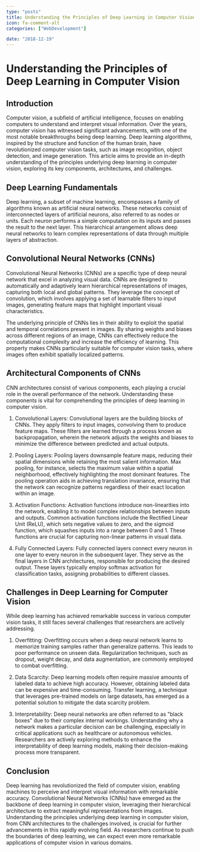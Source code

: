 ```yaml
---
type: "posts"
title: Understanding the Principles of Deep Learning in Computer Vision
icon: fa-comment-alt
categories: ["WebDevelopment"]

date: "2018-12-19"
---
```




# Understanding the Principles of Deep Learning in Computer Vision

## Introduction

Computer vision, a subfield of artificial intelligence, focuses on enabling computers to understand and interpret visual information. Over the years, computer vision has witnessed significant advancements, with one of the most notable breakthroughs being deep learning. Deep learning algorithms, inspired by the structure and function of the human brain, have revolutionized computer vision tasks, such as image recognition, object detection, and image generation. This article aims to provide an in-depth understanding of the principles underlying deep learning in computer vision, exploring its key components, architectures, and challenges.

## Deep Learning Fundamentals

Deep learning, a subset of machine learning, encompasses a family of algorithms known as artificial neural networks. These networks consist of interconnected layers of artificial neurons, also referred to as nodes or units. Each neuron performs a simple computation on its inputs and passes the result to the next layer. This hierarchical arrangement allows deep neural networks to learn complex representations of data through multiple layers of abstraction.

## Convolutional Neural Networks (CNNs)

Convolutional Neural Networks (CNNs) are a specific type of deep neural network that excel in analyzing visual data. CNNs are designed to automatically and adaptively learn hierarchical representations of images, capturing both local and global patterns. They leverage the concept of convolution, which involves applying a set of learnable filters to input images, generating feature maps that highlight important visual characteristics.

The underlying principle of CNNs lies in their ability to exploit the spatial and temporal correlations present in images. By sharing weights and biases across different regions of an image, CNNs can effectively reduce the computational complexity and increase the efficiency of learning. This property makes CNNs particularly suitable for computer vision tasks, where images often exhibit spatially localized patterns.

## Architectural Components of CNNs

CNN architectures consist of various components, each playing a crucial role in the overall performance of the network. Understanding these components is vital for comprehending the principles of deep learning in computer vision.

1. Convolutional Layers: Convolutional layers are the building blocks of CNNs. They apply filters to input images, convolving them to produce feature maps. These filters are learned through a process known as backpropagation, wherein the network adjusts the weights and biases to minimize the difference between predicted and actual outputs.

2. Pooling Layers: Pooling layers downsample feature maps, reducing their spatial dimensions while retaining the most salient information. Max pooling, for instance, selects the maximum value within a spatial neighborhood, effectively highlighting the most dominant features. The pooling operation aids in achieving translation invariance, ensuring that the network can recognize patterns regardless of their exact location within an image.

3. Activation Functions: Activation functions introduce non-linearities into the network, enabling it to model complex relationships between inputs and outputs. Common activation functions include the Rectified Linear Unit (ReLU), which sets negative values to zero, and the sigmoid function, which squashes inputs into a range between 0 and 1. These functions are crucial for capturing non-linear patterns in visual data.

4. Fully Connected Layers: Fully connected layers connect every neuron in one layer to every neuron in the subsequent layer. They serve as the final layers in CNN architectures, responsible for producing the desired output. These layers typically employ softmax activation for classification tasks, assigning probabilities to different classes.

## Challenges in Deep Learning for Computer Vision

While deep learning has achieved remarkable success in various computer vision tasks, it still faces several challenges that researchers are actively addressing.

1. Overfitting: Overfitting occurs when a deep neural network learns to memorize training samples rather than generalize patterns. This leads to poor performance on unseen data. Regularization techniques, such as dropout, weight decay, and data augmentation, are commonly employed to combat overfitting.

2. Data Scarcity: Deep learning models often require massive amounts of labeled data to achieve high accuracy. However, obtaining labeled data can be expensive and time-consuming. Transfer learning, a technique that leverages pre-trained models on large datasets, has emerged as a potential solution to mitigate the data scarcity problem.

3. Interpretability: Deep neural networks are often referred to as "black boxes" due to their complex internal workings. Understanding why a network makes a particular decision can be challenging, especially in critical applications such as healthcare or autonomous vehicles. Researchers are actively exploring methods to enhance the interpretability of deep learning models, making their decision-making process more transparent.

## Conclusion

Deep learning has revolutionized the field of computer vision, enabling machines to perceive and interpret visual information with remarkable accuracy. Convolutional Neural Networks (CNNs) have emerged as the backbone of deep learning in computer vision, leveraging their hierarchical architecture to extract meaningful representations from images. Understanding the principles underlying deep learning in computer vision, from CNN architectures to the challenges involved, is crucial for further advancements in this rapidly evolving field. As researchers continue to push the boundaries of deep learning, we can expect even more remarkable applications of computer vision in various domains.